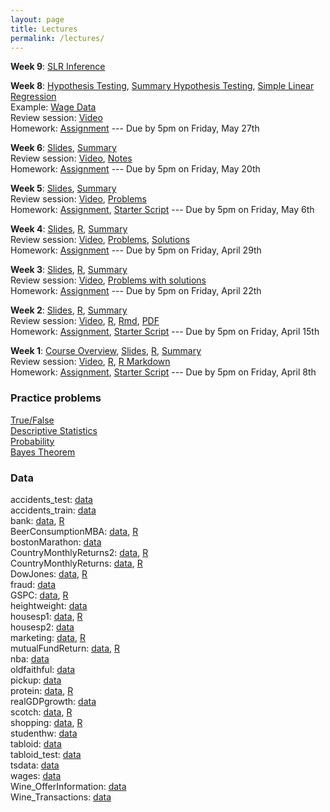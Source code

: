 ```yaml
---
layout: page
title: Lectures
permalink: /lectures/
---
```


**Week 9**: [SLR Inference](https://github.com/mlakolar/BUS41000/raw/master/slides/08_lecture_slr_inference.pdf)   


**Week 8**:
[Hypothesis Testing](https://github.com/mlakolar/BUS41000/raw/master/slides/08_lecture_hypothesisTesting.pdf),
[Summary Hypothesis Testing](https://github.com/mlakolar/BUS41000/raw/master/slides/08_summary_hypothesis.pdf),
[Simple Linear Regression](https://github.com/mlakolar/BUS41000/raw/master/slides/08_lecture_slr.pdf)   
Example: [Wage Data](https://github.com/mlakolar/BUS41000/raw/master/slides/08_ex_wageData.pdf)  
Review session:
[Video](https://media.chicagobooth.edu/Mediasite6/Play/3964f558091643749e30ce82a0467cc51d)      
Homework: 
[Assignment](https://piazza.com/class_profile/get_resource/ihbf4oo8gc36od/iog2q70ak02t4) --- 
Due by 5pm on Friday, May 27th


**Week 6**:
[Slides](https://github.com/mlakolar/BUS41000/raw/master/slides/06_lecture.pdf),
[Summary](https://github.com/mlakolar/BUS41000/raw/master/slides/06_summary.pdf)  
Review session:
[Video](https://media.chicagobooth.edu/Mediasite6/Play/bf643153e0e24c598ba2f2863aaaebd71d),
[Notes](https://piazza.com/class_profile/get_resource/ihbf4oo8gc36od/inwmg9oxz4l2s3)  
Homework: 
[Assignment](https://piazza.com/class_profile/get_resource/ihbf4oo8gc36od/invzveb921e61k) --- 
Due by 5pm on Friday, May 20th

**Week 5**:
[Slides](https://github.com/mlakolar/BUS41000/raw/master/slides/05_lecture.pdf),
[Summary](https://github.com/mlakolar/BUS41000/raw/master/slides/05_summary.pdf)  
Review session:
[Video](https://media.chicagobooth.edu/Mediasite6/Play/095de2d7b16445ccbe16089a9451f6f61d),
[Problems](https://piazza.com/class_profile/get_resource/ihbf4oo8gc36od/inmjszbkbrr55k)  
Homework:
[Assignment](https://piazza.com/class_profile/get_resource/ihbf4oo8gc36od/inno4sh5z8j5v6), 
[Starter Script](https://piazza.com/class_profile/get_resource/ihbf4oo8gc36od/inlwgtv81bz281) --- 
Due by 5pm on Friday, May 6th


**Week 4**:
[Slides](https://github.com/mlakolar/BUS41000/raw/master/slides/04_lecture.pdf),
[R](https://github.com/mlakolar/BUS41000/raw/master/slides/04_code.R),
[Summary](https://github.com/mlakolar/BUS41000/raw/master/slides/04_summary.pdf)  
Review session:
[Video](https://media.chicagobooth.edu/Mediasite6/Play/ea4aad7c9f624730b7822e38be48fb2f1d),
[Problems](https://piazza.com/class_profile/get_resource/ihbf4oo8gc36od/incavabe1dq2i6),
[Solutions](https://piazza.com/class_profile/get_resource/ihbf4oo8gc36od/inf8dhzld0x6fw)     
Homework:
[Assignment](https://piazza.com/class_profile/get_resource/ihbf4oo8gc36od/inbu71fj78d5zm) ---
Due by 5pm on Friday, April 29th


**Week 3**:
[Slides](https://github.com/mlakolar/BUS41000/raw/master/slides/03_lecture.pdf),
[R](https://github.com/mlakolar/BUS41000/raw/master/slides/03_code.R),
[Summary](https://github.com/mlakolar/BUS41000/raw/master/slides/03_summary.pdf)    
Review session:
[Video](https://media.chicagobooth.edu/Mediasite6/Play/778464a5a7034ab5a4c2dc06b9662cb31d),
[Problems with solutions](https://github.com/mlakolar/BUS41000/raw/master/recitations/03_recitation.pdf)   
Homework:
[Assignment](https://piazza.com/class_profile/get_resource/ihbf4oo8gc36od/in0v9roflv028d) ---
Due by 5pm on Friday, April 22th

**Week 2**:
[Slides](https://github.com/mlakolar/BUS41000/raw/master/slides/02_lecture.pdf),
[R](https://github.com/mlakolar/BUS41000/raw/master/slides/02_code.R),
[Summary](https://github.com/mlakolar/BUS41000/raw/master/slides/02_summary.pdf)    
Review session:
[Video](https://media.chicagobooth.edu/Mediasite6/Play/a4de25b0bb1944bd81873c14e2b3511b1d),
[R](https://github.com/mlakolar/BUS41000/raw/master/recitations/02_recitation.R),
[Rmd](https://github.com/mlakolar/BUS41000/raw/master/recitations/hw02_starter.Rmd),
[PDF](https://github.com/mlakolar/BUS41000/raw/master/recitations/hw02_starter.pdf)   
Homework:
[Assignment](https://piazza.com/class_profile/get_resource/ihbf4oo8gc36od/imw8bukhagu4wd),
[Starter Script](https://piazza.com/class_profile/get_resource/ihbf4oo8gc36od/ims7qrgouya5v0) ---
Due by 5pm on Friday, April 15th


**Week 1**: [Course Overview](https://github.com/mlakolar/BUS41000/raw/master/slides/01_courseOverview.pdf),
[Slides](https://github.com/mlakolar/BUS41000/raw/master/slides/01_lecture.pdf),
[R](https://github.com/mlakolar/BUS41000/raw/master/slides/01_code.R),
[Summary](https://github.com/mlakolar/BUS41000/raw/master/slides/01_summary.pdf)    
Review session:
[Video](https://media.chicagobooth.edu/Mediasite6/Play/5fe3b887a545407092005ca08ea789ba1d),
[R](https://github.com/mlakolar/BUS41000/raw/master/recitations/01_recitation.R),
[R Markdown](https://github.com/mlakolar/BUS41000/raw/master/recitations/hw01_starter.pdf)     
Homework:
[Assignment](https://piazza.com/class_profile/get_resource/ihbf4oo8gc36od/imfe2fpjwhw7fk),
[Starter Script](https://piazza.com/class_profile/get_resource/ihbf4oo8gc36od/imoxy3azb1b3s4) ---
Due by 5pm on Friday, April 8th

### Practice problems

[True/False](https://piazza.com/class_profile/get_resource/ihbf4oo8gc36od/ims6ocnsyny58y)   
[Descriptive Statistics](https://piazza.com/class_profile/get_resource/ihbf4oo8gc36od/imxgb5ttlep7nx)  
[Probability](https://piazza.com/class_profile/get_resource/ihbf4oo8gc36od/imxgb7g1je14ze)  
[Bayes Theorem](https://piazza.com/class_profile/get_resource/ihbf4oo8gc36od/imxgdiixymr5qf)

### Data

accidents_test: [data](https://github.com/mlakolar/BUS41000/raw/master/data/accidents_test.csv)  
accidents_train: [data](https://github.com/mlakolar/BUS41000/raw/master/data/accidents_train.csv)  
bank: [data](https://github.com/mlakolar/BUS41000/raw/master/data/bank.csv), [R](https://github.com/mlakolar/BUS41000/raw/master/data/bank.R)  
BeerConsumptionMBA: [data](https://github.com/mlakolar/BUS41000/raw/master/data/BeerConsumptionMBA.csv), [R](https://github.com/mlakolar/BUS41000/raw/master/data/BeerConsumptionMBA.R)  
bostonMarathon: [data](https://github.com/mlakolar/BUS41000/raw/master/data/bostonMarathon.csv)  
CountryMonthlyReturns2: [data](https://github.com/mlakolar/BUS41000/raw/master/data/CountryMonthlyReturns2.csv), [R](https://github.com/mlakolar/BUS41000/raw/master/data/CountryMonthlyReturns2.R)  
CountryMonthlyReturns: [data](https://github.com/mlakolar/BUS41000/raw/master/data/CountryMonthlyReturns.csv), [R](https://github.com/mlakolar/BUS41000/raw/master/data/CountryMonthlyReturns.R)  
DowJones: [data](https://github.com/mlakolar/BUS41000/raw/master/data/DowJones.csv), [R](https://github.com/mlakolar/BUS41000/raw/master/data/DowJones.R)  
fraud: [data](https://github.com/mlakolar/BUS41000/raw/master/data/fraud.csv)  
GSPC: [data](https://github.com/mlakolar/BUS41000/raw/master/data/GSPC.csv), [R](https://github.com/mlakolar/BUS41000/raw/master/data/GSPC.R)  
heightweight: [data](https://github.com/mlakolar/BUS41000/raw/master/data/heightweight.csv)  
housesp1: [data](https://github.com/mlakolar/BUS41000/raw/master/data/housesp1.csv), [R](https://github.com/mlakolar/BUS41000/raw/master/data/housesp1.R)  
housesp2: [data](https://github.com/mlakolar/BUS41000/raw/master/data/housesp2.csv)  
marketing: [data](https://github.com/mlakolar/BUS41000/raw/master/data/marketing.csv), [R](https://github.com/mlakolar/BUS41000/raw/master/data/marketing.R)  
mutualFundReturn: [data](https://github.com/mlakolar/BUS41000/raw/master/data/mutualFundReturn.csv), [R](https://github.com/mlakolar/BUS41000/raw/master/data/mutualFundReturn.R)  
nba: [data](https://github.com/mlakolar/BUS41000/raw/master/data/nba.csv)  
oldfaithful: [data](https://github.com/mlakolar/BUS41000/raw/master/data/oldfaithful.csv)  
pickup: [data](https://github.com/mlakolar/BUS41000/raw/master/data/pickup.csv)  
protein: [data](https://github.com/mlakolar/BUS41000/raw/master/data/protein.csv), [R](https://github.com/mlakolar/BUS41000/raw/master/data/protein.R)  
realGDPgrowth: [data](https://github.com/mlakolar/BUS41000/raw/master/data/realGDPgrowth.csv)  
scotch: [data](https://github.com/mlakolar/BUS41000/raw/master/data/scotch.csv), [R](https://github.com/mlakolar/BUS41000/raw/master/data/scotch.R)  
shopping: [data](https://github.com/mlakolar/BUS41000/raw/master/data/shopping.csv), [R](https://github.com/mlakolar/BUS41000/raw/master/data/shopping.R)  
studenthw: [data](https://github.com/mlakolar/BUS41000/raw/master/data/studenthw.csv)  
tabloid: [data](https://github.com/mlakolar/BUS41000/raw/master/data/tabloid.csv)  
tabloid_test: [data](https://github.com/mlakolar/BUS41000/raw/master/data/tabloid_test.csv)  
tsdata: [data](https://github.com/mlakolar/BUS41000/raw/master/data/tsdata.csv)  
wages: [data](https://github.com/mlakolar/BUS41000/raw/master/data/wages.csv)  
Wine_OfferInformation: [data](https://github.com/mlakolar/BUS41000/raw/master/data/Wine_OfferInformation.csv)  
Wine_Transactions: [data](https://github.com/mlakolar/BUS41000/raw/master/data/Wine_Transactions.csv)  
